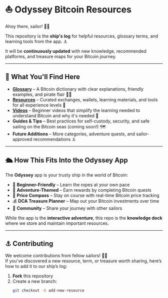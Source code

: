 # ⛵ Odyssey Bitcoin Resources

Ahoy there, sailor! 🏴‍☠️  

This repository is the **ship's log** for helpful resources, glossary terms, and learning tools from the app. ⚓

It will be **continuously updated** with new knowledge, recommended platforms, and treasure maps for your Bitcoin journey.

---

## 📜 What You'll Find Here

- **[Glossary](glossary.md)** – A Bitcoin dictionary with clear explanations, friendly examples, and pirate flair 🏴‍☠️  
- **[Resources](resources.md)** – Curated exchanges, wallets, learning materials, and tools for all experience levels 🧭
- **[Videos](videos.md)** – Beginner videos that simplify the learning needed to understand Bitcoin and why it's needed 🌊   
- **Guides & Tips** – Best practices for self-custody, security, and safe sailing on the Bitcoin seas (coming soon!) 🗺️  
- **Future Additions** – More categories, adventure quests, and sailor-approved recommendations ⚓

---

## 🛳️ How This Fits Into the Odyssey App

The **Odyssey** app is your trusty ship in the world of Bitcoin:  
- 🎯 **Beginner-Friendly** – Learn the ropes at your own pace  
- 🌌 **Adventure-Themed** – Earn rewards by completing Bitcoin quests  
- 🧭 **Price Compass** – Stay on course with real-time Bitcoin price tracking  
- 💰 **DCA Treasure Planner** – Map out your Bitcoin investments over time  
- 🤝 **Community** – Share your journey with other sailors  

While the app is the **interactive adventure**, this repo is the **knowledge dock** where we store and maintain important resources.

---

## ⚓ Contributing

We welcome contributions from fellow sailors! 🏴‍☠️  
If you’ve discovered a new resource, term, or treasure worth sharing, here’s how to add it to our ship’s log:

1. **Fork** this repository  
2. Create a new branch:  
   ```bash
   git checkout -b add-new-resource
